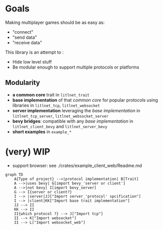 # Goals

Making multiplayer games should be as easy as:
- "connect"
- "send data"
- "receive data"

This library is an attempt to :
- Hide low level stuff
- Be modular enough to support multiple protocols or platforms

## Modularity

- **a common core** trait in `litlnet_trait`
- **base implementation** of that *common core* for popular protocols using libraries in `litlnet_tcp`, `litlnet_websocket`
- **server implementation** leveraging the *base implementation* in `litlnet_tcp_server`, `litlnet_websocket_server`
- **bevy bridges**: compatible with any *base implementation* in `litlnet_client_bevy` and `litlnet_server_bevy`
- **short examples** in `example_*`

# (very) WIP

- support browser: see ./crates/example_client_web/Readme.md

```mermaid
graph TD
    A{Type of project} -->|protocol implementation| B[Trait] 
    A -->|uses bevy| G[import bevy_'server or client'] 
    A -->|not bevy| I[import bevy_server]
    G --> I{server or client?}
    I --> |server|JJ["Import server_'protocol' spcification"]
    I --> |client|KK["Import base trait implementation"]
    JJ --> II
    KK --> II
    II{which protocol ?} --> J["Import tcp"]
    II --> K["Import websocket"]
    II --> L["Import websocket_web"]
```

